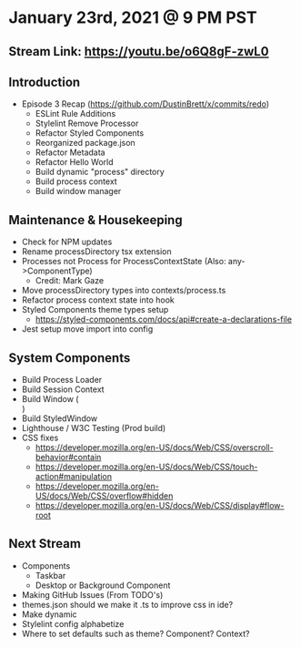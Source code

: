 # January 23rd, 2021 @ 9 PM PST

## Stream Link: https://youtu.be/o6Q8gF-zwL0

## Introduction

- Episode 3 Recap (https://github.com/DustinBrett/x/commits/redo)
  - ESLint Rule Additions
  - Stylelint Remove Processor
  - Refactor Styled Components
  - Reorganized package.json
  - Refactor Metadata
  - Refactor Hello World
  - Build dynamic "process" directory
  - Build process context
  - Build window manager

## Maintenance & Housekeeping

- Check for NPM updates
- Rename processDirectory tsx extension
- Processes not Process for ProcessContextState (Also: any->ComponentType)
  - Credit: Mark Gaze
- Move processDirectory types into contexts/process.ts
- Refactor process context state into hook
- Styled Components theme types setup
  - https://styled-components.com/docs/api#create-a-declarations-file
- Jest setup move import into config

## System Components

- Build Process Loader
- Build Session Context
- Build Window (<section>)
- Build StyledWindow
- Lighthouse / W3C Testing (Prod build)
- CSS fixes
  - https://developer.mozilla.org/en-US/docs/Web/CSS/overscroll-behavior#contain
  - https://developer.mozilla.org/en-US/docs/Web/CSS/touch-action#manipulation
  - https://developer.mozilla.org/en-US/docs/Web/CSS/overflow#hidden
  - https://developer.mozilla.org/en-US/docs/Web/CSS/display#flow-root

## Next Stream

- Components
  - Taskbar
  - Desktop or Background Component
- Making GitHub Issues (From TODO's)
- themes.json should we make it .ts to improve css in ide?
- Make <Window> dynamic
- Stylelint config alphabetize
- Where to set defaults such as theme? Component? Context?
